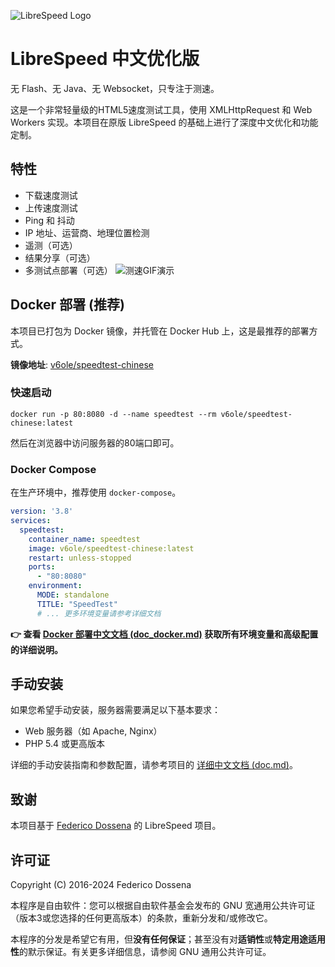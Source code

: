 ![LibreSpeed Logo](https://github.com/librespeed/speedtest/blob/master/.logo/logo3.png?raw=true)

# LibreSpeed 中文优化版

无 Flash、无 Java、无 Websocket，只专注于测速。

这是一个非常轻量级的HTML5速度测试工具，使用 XMLHttpRequest 和 Web Workers 实现。本项目在原版 LibreSpeed 的基础上进行了深度中文优化和功能定制。

## 特性

*   下载速度测试
*   上传速度测试
*   Ping 和 抖动
*   IP 地址、运营商、地理位置检测
*   遥测（可选）
*   结果分享（可选）
*   多测试点部署（可选）
![测速GIF演示](https://s2.loli.net/2025/07/30/c7D3mtQkj9auPyV.gif)

## Docker 部署 (推荐)

本项目已打包为 Docker 镜像，并托管在 Docker Hub 上，这是最推荐的部署方式。

**镜像地址**: [v6ole/speedtest-chinese](https://hub.docker.com/r/v6ole/speedtest-chinese)

### 快速启动

```shell
docker run -p 80:8080 -d --name speedtest --rm v6ole/speedtest-chinese:latest
```
然后在浏览器中访问服务器的80端口即可。

### Docker Compose

在生产环境中，推荐使用 `docker-compose`。

```yml
version: '3.8'
services:
  speedtest:
    container_name: speedtest
    image: v6ole/speedtest-chinese:latest
    restart: unless-stopped
    ports:
      - "80:8080"
    environment:
      MODE: standalone
      TITLE: "SpeedTest"
      # ... 更多环境变量请参考详细文档
```

**👉 查看 [Docker 部署中文文档 (doc_docker.md)](doc_docker.md) 获取所有环境变量和高级配置的详细说明。**

## 手动安装

如果您希望手动安装，服务器需要满足以下基本要求：

*   Web 服务器（如 Apache, Nginx）
*   PHP 5.4 或更高版本

详细的手动安装指南和参数配置，请参考项目的 [详细中文文档 (doc.md)](doc.md)。

## 致谢

本项目基于 [Federico Dossena](https://github.com/librespeed/speedtest) 的 LibreSpeed 项目。

## 许可证

Copyright (C) 2016-2024 Federico Dossena

本程序是自由软件：您可以根据自由软件基金会发布的 GNU 宽通用公共许可证（版本3或您选择的任何更高版本）的条款，重新分发和/或修改它。

本程序的分发是希望它有用，但**没有任何保证**；甚至没有对**适销性**或**特定用途适用性**的默示保证。有关更多详细信息，请参阅 GNU 通用公共许可证。
